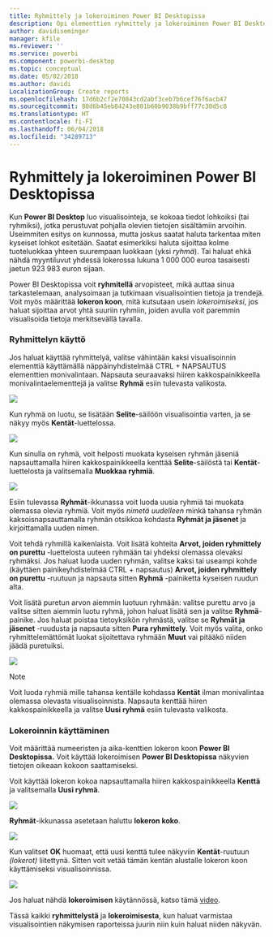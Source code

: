 ```yaml
---
title: Ryhmittely ja lokeroiminen Power BI Desktopissa
description: Opi elementtien ryhmittely ja lokeroiminen Power BI Desktopissa
author: davidiseminger
manager: kfile
ms.reviewer: ''
ms.service: powerbi
ms.component: powerbi-desktop
ms.topic: conceptual
ms.date: 05/02/2018
ms.author: davidi
LocalizationGroup: Create reports
ms.openlocfilehash: 17d6b2cf2e70843cd2abf3ceb7b6cef76f6acb47
ms.sourcegitcommit: 80d6b45eb84243e801b60b9038b9bff77c30d5c8
ms.translationtype: HT
ms.contentlocale: fi-FI
ms.lasthandoff: 06/04/2018
ms.locfileid: "34289713"
---
```

# <a name="use-grouping-and-binning-in-power-bi-desktop"></a>Ryhmittely ja lokeroiminen Power BI Desktopissa
Kun **Power BI Desktop** luo visualisointeja, se kokoaa tiedot lohkoiksi (tai ryhmiksi), jotka perustuvat pohjalla olevien tietojen sisältämiin arvoihin. Useimmiten esitys on kunnossa, mutta joskus saatat haluta tarkentaa miten kyseiset lohkot esitetään. Saatat esimerkiksi haluta sijoittaa kolme tuoteluokkaa yhteen suurempaan luokkaan (yksi *ryhmä*). Tai haluat ehkä nähdä myyntiluvut yhdessä lokerossa lukuna 1 000 000 euroa tasaisesti jaetun 923 983 euron sijaan.

Power BI Desktopissa voit **ryhmitellä** arvopisteet, mikä auttaa sinua tarkastelemaan, analysoimaan ja tutkimaan visualisointien tietoja ja trendejä. Voit myös määrittää **lokeron koon**, mitä kutsutaan usein *lokeroimiseksi*, jos haluat sijoittaa arvot yhtä suuriin ryhmiin, joiden avulla voit paremmin visualisoida tietoja merkitsevällä tavalla.

### <a name="using-grouping"></a>Ryhmittelyn käyttö
Jos haluat käyttää ryhmittelyä, valitse vähintään kaksi visualisoinnin elementtiä käyttämällä näppäinyhdistelmää CTRL + NAPSAUTUS elementtien monivalintaan. Napsauta seuraavaksi hiiren kakkospainikkeella monivalintaelementtejä ja valitse **Ryhmä** esiin tulevasta valikosta.

![](media/desktop-grouping-and-binning/grouping-binning_1.png)

Kun ryhmä on luotu, se lisätään **Selite**-säilöön visualisointia varten, ja se näkyy myös **Kentät**-luettelossa.

![](media/desktop-grouping-and-binning/grouping-binning_2.png)

Kun sinulla on ryhmä, voit helposti muokata kyseisen ryhmän jäseniä napsauttamalla hiiren kakkospainikkeella kenttää **Selite**-säilöstä tai **Kentät**-luettelosta ja valitsemalla **Muokkaa ryhmiä**.

![](media/desktop-grouping-and-binning/grouping-binning_3.png)

Esiin tulevassa **Ryhmät**-ikkunassa voit luoda uusia ryhmiä tai muokata olemassa olevia ryhmiä. Voit myös *nimetä uudelleen* minkä tahansa ryhmän kaksoisnapsauttamalla ryhmän otsikkoa kohdasta **Ryhmät ja jäsenet** ja kirjoittamalla uuden nimen.

Voit tehdä ryhmillä kaikenlaista. Voit lisätä kohteita **Arvot, joiden ryhmittely on purettu** -luettelosta uuteen ryhmään tai yhdeksi olemassa olevaksi ryhmäksi. Jos haluat luoda uuden ryhmän, valitse kaksi tai useampi kohde (käyttäen painikeyhdistelmää CTRL + napsautus) **Arvot, joiden ryhmittely on purettu** -ruutuun ja napsauta sitten **Ryhmä** -painiketta kyseisen ruudun alta.

Voit lisätä puretun arvon aiemmin luotuun ryhmään: valitse purettu arvo ja valitse sitten aiemmin luotu ryhmä, johon haluat lisätä sen ja valitse **Ryhmä**-painike. Jos haluat poistaa tietoyksikön ryhmästä, valitse se **Ryhmät ja jäsenet** -ruudusta ja napsauta sitten **Pura ryhmittely**. Voit myös valita, onko ryhmittelemättömät luokat sijoitettava ryhmään **Muut** vai pitääkö niiden jäädä puretuiksi.

![](media/desktop-grouping-and-binning/grouping-binning_4.png)

> [!NOTE]
> Voit luoda ryhmiä mille tahansa kentälle kohdassa **Kentät** ilman monivalintaa olemassa olevasta visualisoinnista. Napsauta kenttää hiiren kakkospainikkeella ja valitse **Uusi ryhmä** esiin tulevasta valikosta.
> 
> 

### <a name="using-binning"></a>Lokeroinnin käyttäminen
Voit määrittää numeeristen ja aika-kenttien lokeron koon **Power BI Desktopissa.** Voit käyttää lokeroimisen **Power BI Desktopissa** näkyvien tietojen oikeaan kokoon saattamiseksi.

Voit käyttää lokeron kokoa napsauttamalla hiiren kakkospainikkeella **Kenttä** ja valitsemalla **Uusi ryhmä**.

![](media/desktop-grouping-and-binning/grouping-binning_5.png)

**Ryhmät**-ikkunassa asetetaan haluttu **lokeron koko**.

![](media/desktop-grouping-and-binning/grouping-binning_6.png)

Kun valitset **OK** huomaat, että uusi kenttä tulee näkyviin **Kentät**-ruutuun *(lokerot)* liitettynä. Sitten voit vetää tämän kentän alustalle lokeron koon käyttämiseksi visualisoinnissa.

![](media/desktop-grouping-and-binning/grouping-binning_7.png)

Jos haluat nähdä **lokeroimisen** käytännössä, katso tämä [video](https://www.youtube.com/watch?v=BRvdZSfO0DY).

Tässä kaikki **ryhmittelystä** ja **lokeroimisesta**, kun haluat varmistaa visualisointien näkymisen raporteissa juurin niin kuin haluat niiden näkyvän.

